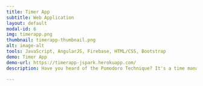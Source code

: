 ```yaml
---
title: Timer App
subtitle: Web Application
layout: default
modal-id: 6
img: timerapp.png
thumbnail: timerapp-thumbnail.png
alt: image-alt
tools: JavaScript, AngularJS, Firebase, HTML/CSS, Bootstrap
demo: Timer App
demo-url: https://timerapp-jspark.herokuapp.com/
description: Have you heard of the Pomodoro Technique? It's a time management method that uses a timer to break down work into intervals of 25 minutes with small breaks in between. The Timer App uses the Pomodoro Technique to help users stay focused and finish their tasks. It records the task history on the side bar to help keep track. <br /><br />According to the Pomodoro Technique, the user is not suppose to pause the timer during the work session. However, in the Timer App, the user can pause the timer and resume. But it will record the number of interruptions every time the user pauses the timer. This way, the user can avoid pausing the timer and maintain efficiency without burning out. The timer includes ding sound once the time is up!

---
```


